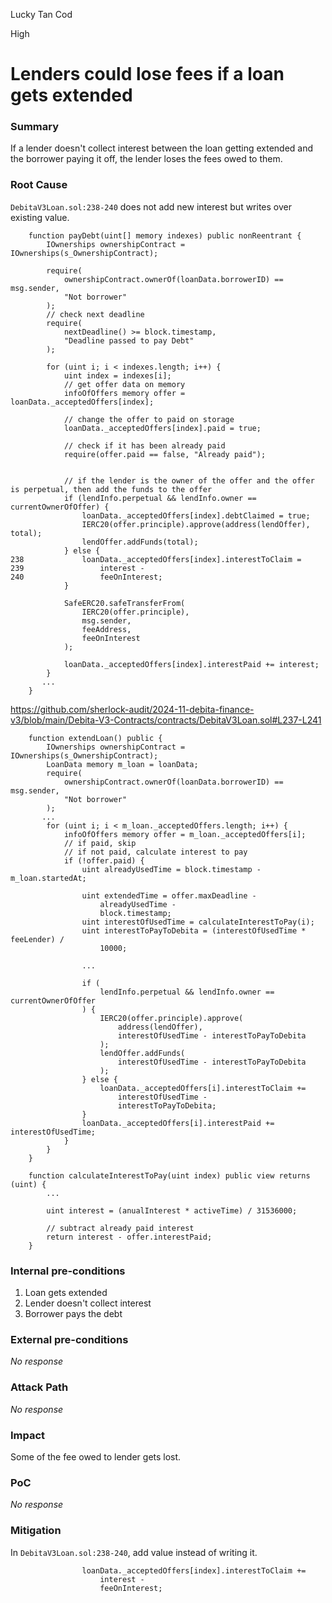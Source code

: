 Lucky Tan Cod

High

# Lenders could lose fees if a loan gets extended

### Summary

If a lender doesn't collect interest between the loan getting extended and the borrower paying it off, the lender loses the fees owed to them.

### Root Cause

`DebitaV3Loan.sol:238-240` does not add new interest but writes over existing value.
```solidity
    function payDebt(uint[] memory indexes) public nonReentrant {
        IOwnerships ownershipContract = IOwnerships(s_OwnershipContract);

        require(
            ownershipContract.ownerOf(loanData.borrowerID) == msg.sender,
            "Not borrower"
        );
        // check next deadline
        require(
            nextDeadline() >= block.timestamp,
            "Deadline passed to pay Debt"
        );

        for (uint i; i < indexes.length; i++) {
            uint index = indexes[i];
            // get offer data on memory
            infoOfOffers memory offer = loanData._acceptedOffers[index];

            // change the offer to paid on storage
            loanData._acceptedOffers[index].paid = true;

            // check if it has been already paid
            require(offer.paid == false, "Already paid");

           
            // if the lender is the owner of the offer and the offer is perpetual, then add the funds to the offer
            if (lendInfo.perpetual && lendInfo.owner == currentOwnerOfOffer) {
                loanData._acceptedOffers[index].debtClaimed = true;
                IERC20(offer.principle).approve(address(lendOffer), total);
                lendOffer.addFunds(total);
            } else {
238             loanData._acceptedOffers[index].interestToClaim =
239                 interest -
240                 feeOnInterest;
            }

            SafeERC20.safeTransferFrom(
                IERC20(offer.principle),
                msg.sender,
                feeAddress,
                feeOnInterest
            );

            loanData._acceptedOffers[index].interestPaid += interest;
        }
       ...
    }
```
https://github.com/sherlock-audit/2024-11-debita-finance-v3/blob/main/Debita-V3-Contracts/contracts/DebitaV3Loan.sol#L237-L241

```solidity
    function extendLoan() public {
        IOwnerships ownershipContract = IOwnerships(s_OwnershipContract);
        LoanData memory m_loan = loanData;
        require(
            ownershipContract.ownerOf(loanData.borrowerID) == msg.sender,
            "Not borrower"
        );
       ...
        for (uint i; i < m_loan._acceptedOffers.length; i++) {
            infoOfOffers memory offer = m_loan._acceptedOffers[i];
            // if paid, skip
            // if not paid, calculate interest to pay
            if (!offer.paid) {
                uint alreadyUsedTime = block.timestamp - m_loan.startedAt;

                uint extendedTime = offer.maxDeadline -
                    alreadyUsedTime -
                    block.timestamp;
                uint interestOfUsedTime = calculateInterestToPay(i);
                uint interestToPayToDebita = (interestOfUsedTime * feeLender) /
                    10000;

                ...
              
                if (
                    lendInfo.perpetual && lendInfo.owner == currentOwnerOfOffer
                ) {
                    IERC20(offer.principle).approve(
                        address(lendOffer),
                        interestOfUsedTime - interestToPayToDebita
                    );
                    lendOffer.addFunds(
                        interestOfUsedTime - interestToPayToDebita
                    );
                } else {
                    loanData._acceptedOffers[i].interestToClaim +=
                        interestOfUsedTime -
                        interestToPayToDebita;
                }
                loanData._acceptedOffers[i].interestPaid += interestOfUsedTime;
            }
        }
    }
```
```solidity
    function calculateInterestToPay(uint index) public view returns (uint) {
        ...

        uint interest = (anualInterest * activeTime) / 31536000;

        // subtract already paid interest
        return interest - offer.interestPaid;
    }
```

### Internal pre-conditions

1. Loan gets extended
2. Lender doesn't collect interest
3. Borrower pays the debt

### External pre-conditions

_No response_

### Attack Path

_No response_

### Impact

Some of the fee owed to lender gets lost.

### PoC

_No response_

### Mitigation

In `DebitaV3Loan.sol:238-240`, add value instead of writing it.
```solidity
                loanData._acceptedOffers[index].interestToClaim +=
                    interest -
                    feeOnInterest;
```